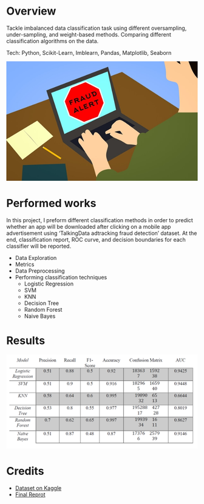 # Overview
Tackle imbalanced data classification task using different oversampling, under-sampling, and weight-based methods. Comparing different classification algorithms on the data.
 
Tech: Python, Scikit-Learn, Imblearn, Pandas, Matplotlib, Seaborn

![](images/fraud.jpg)

# Performed works
In this project, I preform different classification methods in order to predict whether an app will be downloaded after clicking on a mobile app advertisement using ‘TalkingData adtracking fraud detection’ dataset. At the end, classification report, ROC curve, and decision boundaries for each classifier will be reported.

- Data Exploration
- Metrics
- Data Preprocessing
- Performing classification techniques
    - Logistic Regression
    - SVM
    - KNN
    - Decision Tree
    - Random Forest
    - Naive Bayes

# Results
![](images/models_evaluations.png)

# Credits
- [Dataset on Kaggle](https://www.kaggle.com/c/talkingdata-adtracking-fraud-detection/data)
- [Final Reprot](report-fraud-detection.pdf)